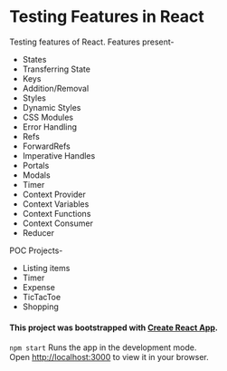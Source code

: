 # Testing Features in React

Testing features of React. Features present-
- States
- Transferring State
- Keys
- Addition/Removal
- Styles
- Dynamic Styles
- CSS Modules
- Error Handling
- Refs
- ForwardRefs
- Imperative Handles
- Portals
- Modals
- Timer
- Context Provider
- Context Variables
- Context Functions
- Context Consumer
- Reducer

POC Projects-
- Listing items
- Timer
- Expense
- TicTacToe
- Shopping

#### This project was bootstrapped with [Create React App](https://github.com/facebook/create-react-app).
`npm start`
Runs the app in the development mode.\
Open [http://localhost:3000](http://localhost:3000) to view it in your browser.

